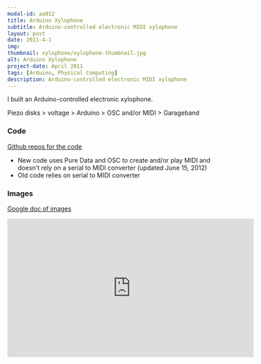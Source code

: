 ```yaml
---
modal-id: aa012
title: Arduino Xylophone
subtitle: Arduino-controlled electronic MIDI xylophone
layout: post
date: 2011-4-1
img:
thumbnail: xylophone/xylophone-thumbnail.jpg
alt: Arduino Xylophone
project-date: April 2011
tags: [Arduino, Physical Computing]
description: Arduino-controlled electronic MIDI xylophone
---
```

I built an Arduino-controlled electronic xylophone.

Piezo disks > voltage > Arduino > OSC and/or MIDI > Garageband

### Code

[Github repos for the code](https://github.com/jdeboi/xylophone)

* New code uses Pure Data and OSC to create and/or play MIDI and doesn’t rely on a serial to MIDI converter (updated June 15, 2012)
* Old code relies on serial to MIDI converter

### Images

[Google doc of images](https://docs.google.com/presentation/d/1t-h0xLnj6Qxv4-3cRlgqHJyamQsAYY2SGfvZXBg5ZAw/edit)

<div class="embed-responsive embed-responsive-4by3">
<iframe width="560" height="315" src="https://www.youtube.com/embed/92VIEDtQKVI" frameborder="0" allow="autoplay; encrypted-media" allowfullscreen></iframe>
</div>
